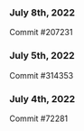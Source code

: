 ### July 8th, 2022

Commit #207231

### July 5th, 2022

Commit #314353


### July 4th, 2022

Commit #72281
